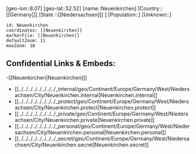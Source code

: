 ﻿---
location: [52.52,8.07]
mapzoom: [7,12] 
mapmarker: city 
type: City
tags:
- geo/City


SpocWebEntityId: 32811
isDeleted: false
confidential: public

---
[geo-lon::8.07]
[geo-lat::52.52]
[name::Neuenkirchen]
[Country::[[Germany]]]
[State ::[[Niedersachsen]]] ]
[Population::]
[Unknown::]


```leaflet
id: Neuenkirchen
coordinates: [[Neuenkirchen]]
markerFile: [[Neuenkirchen]]
defaultZoom: 11 
maxZoom: 18
```


## Confidential Links & Embeds: 
-[[Neuenkirchen|Neuenkirchen]]] 
- [[../../../../../../../../_internal/geo/Continent/Europe/Germany/West/Niedersachsen/City/Neuenkirchen.internal|Neuenkirchen.internal]] 
- [[../../../../../../../../_protect/geo/Continent/Europe/Germany/West/Niedersachsen/City/Neuenkirchen.protect|Neuenkirchen.protect]] 
- [[../../../../../../../../_private/geo/Continent/Europe/Germany/West/Niedersachsen/City/Neuenkirchen.private|Neuenkirchen.private]] 
- [[../../../../../../../../_personal/geo/Continent/Europe/Germany/West/Niedersachsen/City/Neuenkirchen.personal|Neuenkirchen.personal]] 
- [[../../../../../../../../_secret/geo/Continent/Europe/Germany/West/Niedersachsen/City/Neuenkirchen.secret|Neuenkirchen.secret]] 
